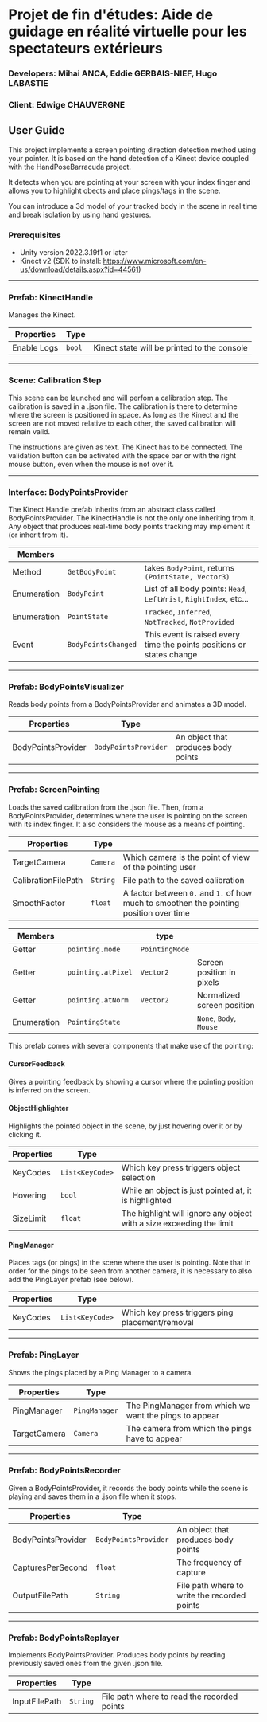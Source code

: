 Projet de fin d'études: Aide de guidage en réalité virtuelle pour les spectateurs extérieurs
============================================================================================

### Developers: Mihai ANCA, Eddie GERBAIS-NIEF, Hugo LABASTIE

### Client: Edwige CHAUVERGNE

## User Guide

This project implements a screen pointing direction detection method using your pointer. It is based on the hand detection of a Kinect device coupled with the HandPoseBarracuda project.

It detects when you are pointing at your screen with your index finger and allows you to highlight obects and place pings/tags in the scene.

You can introduce a 3d model of your tracked body in the scene in real time and break isolation by using hand gestures.

### Prerequisites

- Unity version 2022.3.19f1 or later
- Kinect v2 (SDK to install: https://www.microsoft.com/en-us/download/details.aspx?id=44561)

------------------------
### Prefab: KinectHandle

Manages the Kinect.

| Properties  | Type   |                                             |
|-------------|--------|---------------------------------------------|
| Enable Logs | `bool` | Kinect state will be printed to the console |

---------------------------
### Scene: Calibration Step

This scene can be launched and will perfom a calibration step. The calibration is saved in a .json file. The calibration is there to determine where the screen is positioned in space. As long as the Kinect and the screen are not moved relative to each other, the saved calibration will remain valid.

The instructions are given as text. The Kinect has to be connected. The validation button can be activated with the space bar or with the right mouse button, even when the mouse is not over it.

---------------------------------
### Interface: BodyPointsProvider

The Kinect Handle prefab inherits from an abstract class called BodyPointsProvider. The KinectHandle is not the only one inheriting from it. Any object that produces real-time body points tracking may implement it (or inherit from it).


| Members     |                     |                                                        |
|-------------|---------------------|--------------------------------------------------------|
| Method      | `GetBodyPoint`      | takes `BodyPoint`, returns `(PointState, Vector3)`     |
| Enumeration | `BodyPoint`         | List of all body points: `Head`, `LeftWrist`, `RightIndex`, etc... |
| Enumeration | `PointState`        | `Tracked`, `Inferred`, `NotTracked`, `NotProvided`     |
| Event       | `BodyPointsChanged` | This event is raised every time the points positions or states change |

--------------------------------
### Prefab: BodyPointsVisualizer

Reads body points from a BodyPointsProvider and animates a 3D model.

| Properties           | Type   |                                                    |
|----------------------|--------|----------------------------------------------------|
| BodyPointsProvider | `BodyPointsProvider` | An object that produces body points  |

--------------------------
### Prefab: ScreenPointing

Loads the saved calibration from the .json file. Then, from a BodyPointsProvider, determines where the user is pointing on the screen with its index finger. It also considers the mouse as a means of pointing.

| Properties            | Type     |                                                        |
|-----------------------|----------|--------------------------------------------------------|
| TargetCamera          | `Camera` | Which camera is the point of view of the pointing user |
| CalibrationFilePath   | `String` | File path to the saved calibration                     |
| SmoothFactor          | `float`  | A factor between `0.` and `1.` of how much to smoothen the pointing position over time |

| Members     |                    | type           |                            |
|-------------|--------------------|----------------|----------------------------|
| Getter      | `pointing.mode`    | `PointingMode` |                            |
| Getter      | `pointing.atPixel` | `Vector2`      | Screen position in pixels  |
| Getter      | `pointing.atNorm`  | `Vector2`      | Normalized screen position |
| Enumeration | `PointingState`    |                | `None`, `Body`, `Mouse`    |

This prefab comes with several components that make use of the pointing:

#### CursorFeedback

Gives a pointing feedback by showing a cursor where the pointing position is inferred on the screen.

#### ObjectHighlighter

Highlights the pointed object in the scene, by just hovering over it or by clicking it.

| Properties | Type     |                                                                      |
|------------|----------|----------------------------------------------------------------------|
| KeyCodes   | `List<KeyCode>` | Which key press triggers object selection |
| Hovering   | `bool`   | While an object is just pointed at, it is highlighted                |
| SizeLimit  | `float`  | The highlight will ignore any object with a size exceeding the limit |

#### PingManager

Places tags (or pings) in the scene where the user is pointing. Note that in order for the pings to be seen from another camera, it is necessary to also add the PingLayer prefab (see below).

| Properties | Type            |                                                 |
|------------|-----------------|-------------------------------------------------|
| KeyCodes   | `List<KeyCode>` | Which key press triggers ping placement/removal |

---------------------
### Prefab: PingLayer

Shows the pings placed by a Ping Manager to a camera.

| Properties    | Type          |                                                         |
|---------------|---------------|---------------------------------------------------------|
| PingManager   | `PingManager` | The PingManager from which we want the pings to appear  |
| TargetCamera  | `Camera`      | The camera from which the pings have to appear          |

------------------------------
### Prefab: BodyPointsRecorder

Given a BodyPointsProvider, it records the body points while the scene is playing and saves them in a .json file when it stops.

| Properties           | Type                 |                                              |
|----------------------|----------------------|----------------------------------------------|
| BodyPointsProvider   | `BodyPointsProvider` | An object that produces body points          |
| CapturesPerSecond    | `float`              | The frequency of capture                     |
| OutputFilePath       | `String`             | File path where to write the recorded points |

------------------------------
### Prefab: BodyPointsReplayer

Implements BodyPointsProvider. Produces body points by reading previously saved ones from the given .json file.

| Properties           | Type                 |                                             |
|----------------------|----------------------|---------------------------------------------|
| InputFilePath        | `String`             | File path where to read the recorded points |
